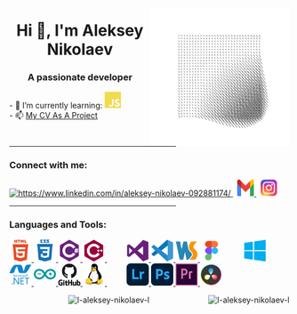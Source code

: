 <body>
    <p>
        <img align="right" src="/ICONS/AVA.gif" alt="ava" height="250px" width="250px">
    </p>
    <h1 align="center">Hi 👋, I'm Aleksey Nikolaev</h1>
    <h3 align="center">A passionate developer</h3>
    <p>
        - 🌱 I’m currently learning:
        <img src="ICONS/JS.svg" alt="JavaScript" height="30" width="30"/>
        <br>
        - 📫 <a href="https://l-aleksey-nikolaev-l.github.io/CV">My CV As A Project</a>
    </p>
    <hr align="left" width="300px">
    <h3>Connect with me:</h3>
    <p>
        <a href="https://linkedin.com/in/https://www.linkedin.com/in/aleksey-nikolaev-092881174/" target="blank">
            <img src="https://raw.githubusercontent.com/rahuldkjain/github-profile-readme-generator/master/src/images/icons/Social/linked-in-alt.svg"
                 alt="https://www.linkedin.com/in/aleksey-nikolaev-092881174/" height="30" width="30" />
        </a>&nbsp;
        <a href="mailto:senatorfirst1@gmail.com" target="_blank">
            <img src="/ICONS/Gmail.svg" alt="Gmail" height="30" width="30">
        </a>&nbsp;
        <a href="https://www.instagram.com/mister.nikolson/" target="_blank">
            <img src="/ICONS/Insta.svg" alt="Instagram" height="30" width="30"/>
        </a>
    </p>
    <hr align="left" width="300px">
    <h3>Languages and Tools:</h3>
    <p>
        <a href="https://www.w3.org/html/" target="_blank" rel="noreferrer">
            <img src="/ICONS/HTML5.svg" alt="html5" width="40" height="40"/>
        </a>
        <a href="https://www.w3schools.com/css/" target="_blank" rel="noreferrer">
            <img src="/ICONS/CSS3.svg" alt="css3" width="40" height="40"/>
        </a>
        <a href="https://www.w3schools.com/cs/" target="_blank" rel="noreferrer">
            <img src="/ICONS/CCharp.svg" alt="csharp" width="40" height="40"/>
        </a>
        <a href="https://www.w3schools.com/cpp/" target="_blank" rel="noreferrer">
            <img src="/ICONS/CPP.svg" alt="cplusplus" width="40" height="40"/>
        </a>
        &#160;&#160;&#160;&#160;&#160;&#160;&#160;&#160;
        <a href="https://visualstudio.microsoft.com/" target="_blank" rel="noreferrer">
            <img src="/ICONS/VS.svg" alt="c" width="40" height="40"/>
        </a>
        <a href="https://code.visualstudio.com/" target="_blank" rel="noreferrer">
            <img src="/ICONS/VSCode.svg" alt="c" width="40" height="40"/>
        </a>
        <a href="https://www.jetbrains.com/webstorm/" target="_blank" rel="noreferrer">
            <img src="/ICONS/WebStorm.svg" alt="c" width="40" height="40"/>
        </a>
        <a href="https://www.figma.com/" target="_blank" rel="noreferrer" style="text-decoration: none">
            <img src="/ICONS/Figma.svg" alt="c" width="40" height="40"/>
        </a>
        &#160;&#160;&#160;&#160;&#160;&#160;&#160;&#160;
        <a href="https://www.microsoft.com/en-us/windows" target="_blank" rel="noreferrer">
            <img src="/ICONS/Windows.svg" alt="Windows" width="40" height="40" />
        </a>
        <a href="https://dotnet.microsoft.com/" target="_blank" rel="noreferrer">
            <img src="/ICONS/DotNet.svg" alt="dotnet" width="40" height="40" />
        </a>
        <a href="https://www.arduino.cc/" target="_blank" rel="noreferrer">
            <img src="/ICONS/Arduino.svg" alt="arduino" width="40" height="40" />
        </a>
        <a href="https://github.com/l-Aleksey-Nikolaev-l/" target="_blank" rel="noreferrer">
            <img src="/ICONS/GitHub.svg" alt="git" width="40" height="40" />
        </a>
        <a href="https://www.linux.org/" target="_blank" rel="noreferrer">
            <img src="/ICONS/Linux.svg" alt="linux" width="40" height="40" />
        </a>
        &#160;&#160;&#160;&#160;&#160;&#160;&#160;&#160;
        <a href="https://lightroom.adobe.com/" target="_blank" rel="noreferrer">
            <img src="/ICONS/LR.svg" alt="LightRoom" width="40" height="40" />
        </a>
        <a href="https://www.photoshop.com/en" target="_blank" rel="noreferrer">
            <img src="/ICONS/PS.svg" alt="photoshop" width="40" height="40" />
        </a>
        <a href="https://www.adobe.com/products/premiere.html" target="_blank" rel="noreferrer">
            <img src="/ICONS/PR.svg" alt="Premiere Pro" width="40" height="40" />
        </a>
        <a href="https://www.blackmagicdesign.com/products/davinciresolve" target="_blank" rel="noreferrer">
            <img src="/ICONS/DaVinci.svg" alt="DaVinci Resolve" width="40" height="40" />
        </a>
    </p>
    <p>
        <img align="right" height="155" src="https://github-readme-streak-stats.herokuapp.com/?user=l-aleksey-nikolaev-l&" alt="l-aleksey-nikolaev-l" />
    </p>
    <p align="center">
        <img height="155" src="https://github-readme-stats.vercel.app/api/top-langs?username=l-aleksey-nikolaev-l&show_icons=true&locale=en&layout=compact" alt="l-aleksey-nikolaev-l" />
    </p>
</body>
